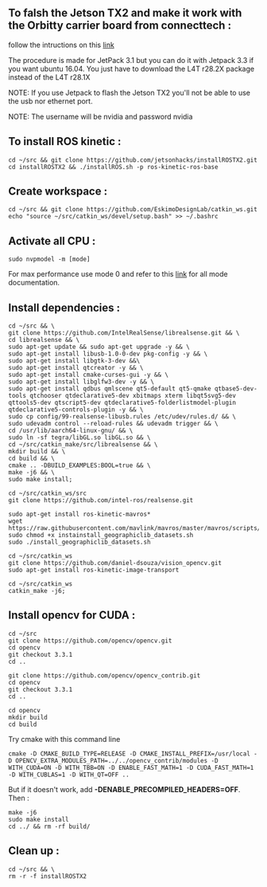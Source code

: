 

## To falsh the Jetson TX2 and make it work with the Orbitty carrier board from connecttech :
follow the intructions on this [link](https://github.com/yasushisakai/jetson_miscellaneous/wiki/setup-Orbitty-Carrier-on-TX2)

The procedure is made for JetPack 3.1 but you can do it with Jetpack 3.3 if you want ubuntu 16.04. You just have to download the L4T r28.2X package instead of the L4T r28.1X

NOTE:   If you use Jetpack to flash the Jetson TX2 you'll not be able to use 
		        the usb nor ethernet port. 

NOTE:   The username will be nvidia and password nvidia

## To install ROS kinetic :
```
cd ~/src && git clone https://github.com/jetsonhacks/installROSTX2.git
cd installROSTX2 && ./installROS.sh -p ros-kinetic-ros-base   
```
 
## Create workspace :
```
cd ~/src && git clone https://github.com/EskimoDesignLab/catkin_ws.git
echo "source ~/src/catkin_ws/devel/setup.bash" >> ~/.bashrc
```

## Activate all CPU :

```
sudo nvpmodel -m [mode]
```
For max performance use mode 0 and refer to this [link](https://www.jetsonhacks.com/2017/03/25/nvpmodel-nvidia-jetson-tx2-development-kit/) for all mode documentation.
    
## Install dependencies :
```
cd ~/src && \
git clone https://github.com/IntelRealSense/librealsense.git && \
cd librealsense && \
sudo apt-get update && sudo apt-get upgrade -y && \
sudo apt-get install libusb-1.0-0-dev pkg-config -y && \
sudo apt-get install libgtk-3-dev &&\
sudo apt-get install qtcreator -y && \
sudo apt-get install cmake-curses-gui -y && \
sudo apt-get install libglfw3-dev -y && \
sudo apt-get install qdbus qmlscene qt5-default qt5-qmake qtbase5-dev-tools qtchooser qtdeclarative5-dev xbitmaps xterm libqt5svg5-dev qttools5-dev qtscript5-dev qtdeclarative5-folderlistmodel-plugin qtdeclarative5-controls-plugin -y && \
sudo cp config/99-realsense-libusb.rules /etc/udev/rules.d/ && \
sudo udevadm control --reload-rules && udevadm trigger && \
cd /usr/lib/aarch64-linux-gnu/ && \
sudo ln -sf tegra/libGL.so libGL.so && \
cd ~/src/catkin_make/src/librealsense && \
mkdir build && \
cd build && \
cmake .. -DBUILD_EXAMPLES:BOOL=true && \
make -j6 && \
sudo make install;
```
```
cd ~/src/catkin_ws/src
git clone https://github.com/intel-ros/realsense.git
```
```
sudo apt-get install ros-kinetic-mavros*
wget https://raw.githubusercontent.com/mavlink/mavros/master/mavros/scripts/install_geographiclib_datasets.sh
sudo chmod +x instainstall_geographiclib_datasets.sh
sudo ./install_geographiclib_datasets.sh
```
```
cd ~/src/catkin_ws 
git clone https://github.com/daniel-dsouza/vision_opencv.git
sudo apt-get install ros-kinetic-image-transport
```
```
cd ~/src/catkin_ws
catkin_make -j6;
```
## Install opencv for CUDA :
```
cd ~/src
git clone https://github.com/opencv/opencv.git
cd opencv
git checkout 3.3.1
cd ..
```
```
git clone https://github.com/opencv/opencv_contrib.git
cd opencv
git checkout 3.3.1
cd ..
```
```
cd opencv
mkdir build
cd build
```
Try cmake with this command line
```
cmake -D CMAKE_BUILD_TYPE=RELEASE -D CMAKE_INSTALL_PREFIX=/usr/local -D OPENCV_EXTRA_MODULES_PATH=../../opencv_contrib/modules -D WITH_CUDA=ON -D WITH_TBB=ON -D ENABLE_FAST_MATH=1 -D CUDA_FAST_MATH=1 -D WITH_CUBLAS=1 -D WITH_QT=OFF ..
```
But if it doesn't work, add **-DENABLE_PRECOMPILED_HEADERS=OFF**.
Then :
```
make -j6
sudo make install
cd ../ && rm -rf build/
```

## Clean up :
```
cd ~/src && \
rm -r -f installROSTX2
```
